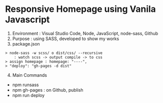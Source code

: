 # Responsive Homepage using Vanila Javascript
1. Environment : Visual Studio Code, Node, JavaScript, node-sass, Github
2. Purpose : using SASS, developed to show my works
3. package.json
```
> node-sass -w scss/ o dist/css/ --recursive 
    : watch scss -> output compile -> to css
> assign homepage : homepage: "----",
> "deploy": "gh-pages -d dist"
```

4. Main Commands 
+ npm runsass
+ npm gh-pages : on Github, publish
+ npm run deploy
